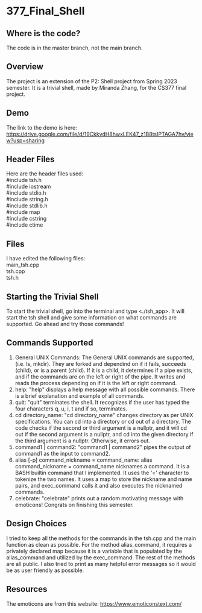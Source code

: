 # 377_Final_Shell

## Where is the code?
  The code is in the master branch, not the main branch.

## Overview
  The project is an extension of the P2: Shell project from Spring 2023 semester. It is a trivial shell, made by Miranda Zhang, for the CS377 final project.

## Demo
  The link to the demo is here: https://drive.google.com/file/d/19CkkydH8hwxLEK47_z1B8tsIPTAGA7hv/view?usp=sharing

## Header Files
  Here are the header files used: <br>
  #include tsh.h <br>
  #include iostream <br>
  #include stdio.h <br>
  #include string.h <br>
  #include stdlib.h <br>
  #include map <br>
  #include cstring <br>
  #include ctime <br>

## Files
  I have edited the following files:<br>
  main_tsh.cpp <br>
  tsh.cpp <br>
  tsh.h <br>
  
## Starting the Trivial Shell
  To start the trivial shell, go into the terminal and type <./tsh_app>. It will start the tsh shell and give some information on what commands are supported. Go ahead and try those commands!
  
## Commands Supported
  1. General UNIX Commands:
    The General UNIX commands are supported, (i.e. ls, mkdir). They are forked and dependind on if it fails, succeeds (child), or is a parent (child). If it is a child, it determines if a pipe exists, and if the commands are on the left or right of the pipe. It writes and reads the process depending on if it is the left or right command. 
  2. help:
    "help" displays a help message with all possible commands. There is a brief explanation and example of all commands.
  3. quit:
    "quit" terminates the shell. It recognizes if the user has typed the four characters q, u, i, t and if so, terminates.
  4. cd directory_name:
  "cd directory_name" changes directory as per UNIX specifications. You can cd into a directory or cd out of a directory. The code checks if the second or third argument is a nullptr, and it will cd out if the second argument is a nullptr, and cd into the given directory if the third argument is a nullptr. Otherwise, it errors out. 
  5. command1 | command2:
  "command1 | command2" pipes the output of command1 as the input to command2.
  6. alias [-p] command_nickname = command_name: 
  alias command_nickname = command_name nicknames a command. It is a BASH builtin command that I implemented. It uses the '=' character to tokenize the two names. It uses a map to store the nickname and name pairs, and exec_command calls it and also executes the nicknamed commands.
  7. celebrate:
    "celebrate" prints out a random motivating message with emoticons! Congrats on finishing this semester. 

## Design Choices
I tried to keep all the methods for the commands in the tsh.cpp and the main function as clean as possible. For the method alias_command, it requires a privately declared map because it is a variable that is populated by the alias_command and utilized by the exec_command. The rest of the methods are all public. I also tried to print as many helpful error messages so it would be as user friendly as possible.

## Resources
The emoticons are from this website: https://www.emoticonstext.com/
